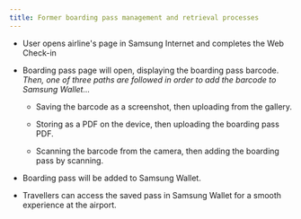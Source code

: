 ```yaml
---
title: Former boarding pass management and retrieval processes
---
```


* User opens airline's page in Samsung Internet and completes the Web Check-in

* Boarding pass page will open, displaying the boarding pass barcode. *Then, one of three paths are followed in order to add the barcode to Samsung Wallet...*

  - Saving the barcode as a screenshot, then uploading from the gallery.

  - Storing as a PDF on the device, then uploading the boarding pass PDF.

  - Scanning the barcode from the camera, then adding the boarding pass by scanning.

* Boarding pass will be added to Samsung Wallet.

* Travellers can access the saved pass in Samsung Wallet for a smooth experience at the airport.
